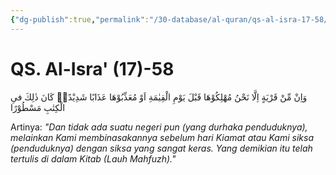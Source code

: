 ```yaml
---
{"dg-publish":true,"permalink":"/30-database/al-quran/qs-al-isra-17-58/"}
---
```



# QS. Al-Isra' (17)-58
وَاِنْ مِّنْ قَرْيَةٍ اِلَّا نَحْنُ مُهْلِكُوْهَا قَبْلَ يَوْمِ الْقِيٰمَةِ اَوْ مُعَذِّبُوْهَا عَذَابًا شَدِيْدًاۗ كَانَ ذٰلِكَ فىِ الْكِتٰبِ مَسْطُوْرًا

Artinya: *"Dan tidak ada suatu negeri pun (yang durhaka penduduknya), melainkan Kami membinasakannya sebelum hari Kiamat atau Kami siksa (penduduknya) dengan siksa yang sangat keras. Yang demikian itu telah tertulis di dalam Kitab (Lauh Mahfuzh)."*
